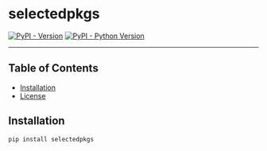 # selectedpkgs

[![PyPI - Version](https://img.shields.io/pypi/v/selectedpkgs.svg)](https://pypi.org/project/selectedpkgs)
[![PyPI - Python Version](https://img.shields.io/pypi/pyversions/selectedpkgs.svg)](https://pypi.org/project/selectedpkgs)

-----

## Table of Contents

- [Installation](#installation)
- [License](#license)

## Installation

```console
pip install selectedpkgs
```
